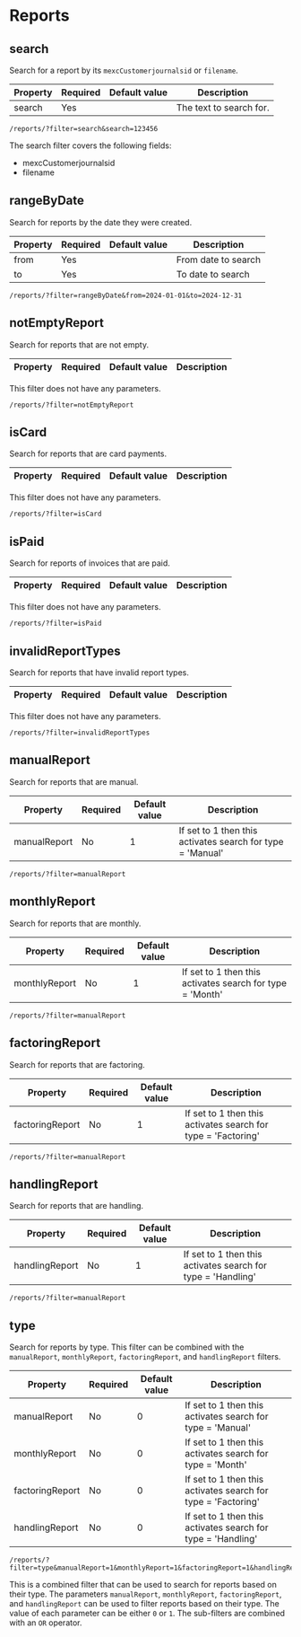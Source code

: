 # Reports

<include from="Snippets-PortalAPI.md" element-id="snippet-header" />

## search

Search for a report by its `mexcCustomerjournalsid` or `filename`.

| Property | Required | Default value | Description             |
|----------|----------|---------------|-------------------------|
| search   | Yes      |               | The text to search for. |

```
/reports/?filter=search&search=123456
```
The search filter covers the following fields:
- mexcCustomerjournalsid
- filename

## rangeByDate

Search for reports by the date they were created.

| Property | Required | Default value | Description         |
|----------|----------|---------------|---------------------|
| from     | Yes      |               | From date to search |
| to       | Yes      |               | To date to search   |

```
/reports/?filter=rangeByDate&from=2024-01-01&to=2024-12-31
```

## notEmptyReport

Search for reports that are not empty.

| Property | Required | Default value | Description                 |
|----------|----------|---------------|-----------------------------|

This filter does not have any parameters.

```
/reports/?filter=notEmptyReport
```

## isCard

Search for reports that are card payments.

| Property | Required | Default value | Description                 |
|----------|----------|---------------|-----------------------------|

This filter does not have any parameters.

```
/reports/?filter=isCard
```

## isPaid

Search for reports of invoices that are paid.

| Property | Required | Default value | Description                 |
|----------|----------|---------------|-----------------------------|

This filter does not have any parameters.

```
/reports/?filter=isPaid
```

## invalidReportTypes

Search for reports that have invalid report types.

| Property | Required | Default value | Description                 |
|----------|----------|---------------|-----------------------------|

This filter does not have any parameters.

```
/reports/?filter=invalidReportTypes
```

## manualReport

Search for reports that are manual.

| Property     | Required | Default value | Description                                                  |
|--------------|----------|---------------|--------------------------------------------------------------|
| manualReport | No       | 1             | If set to 1 then this activates search for type = \'Manual\' |

```
/reports/?filter=manualReport
```

## monthlyReport

Search for reports that are monthly.

| Property      | Required | Default value | Description                                                 |
|---------------|----------|---------------|-------------------------------------------------------------|
| monthlyReport | No       | 1             | If set to 1 then this activates search for type = \'Month\' |

```
/reports/?filter=manualReport
```

## factoringReport

Search for reports that are factoring.

| Property         | Required | Default value | Description                                                     |
|------------------|----------|---------------|-----------------------------------------------------------------|
| factoringReport  | No       | 1             | If set to 1 then this activates search for type = \'Factoring\' |

```
/reports/?filter=manualReport
```

## handlingReport

Search for reports that are handling.

| Property       | Required | Default value | Description                                                    |
|----------------|----------|---------------|----------------------------------------------------------------|
| handlingReport | No       | 1             | If set to 1 then this activates search for type = \'Handling\' |

```
/reports/?filter=manualReport
```

## type

Search for reports by type. This filter can be combined with the `manualReport`, `monthlyReport`, `factoringReport`, and `handlingReport` filters.

| Property        | Required | Default value | Description                                                     |
|-----------------|----------|---------------|-----------------------------------------------------------------|
| manualReport    | No       | 0             | If set to 1 then this activates search for type = \'Manual\'    |
| monthlyReport   | No       | 0             | If set to 1 then this activates search for type = \'Month\'     |
| factoringReport | No       | 0             | If set to 1 then this activates search for type = \'Factoring\' |
| handlingReport  | No       | 0             | If set to 1 then this activates search for type = \'Handling\'  |

```
/reports/?filter=type&manualReport=1&monthlyReport=1&factoringReport=1&handlingReport=1
```

This is a combined filter that can be used to search for reports based on their type. The parameters `manualReport`, `monthlyReport`, `factoringReport`, and `handlingReport` can be used to filter reports based on their type. The value of each parameter can be either `0` or `1`. The sub-filters are combined with an `OR` operator.
